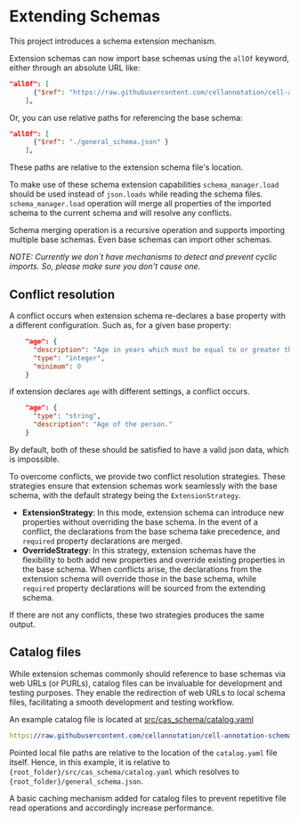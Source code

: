 # Extending Schemas

This project introduces a schema extension mechanism. 

Extension schemas can now import base schemas using the `allOf` keyword, either through an absolute URL like:

```json
"allOf": [
      {"$ref": "https://raw.githubusercontent.com/cellannotation/cell-annotation-schema/main/general_schema.json" }
    ],
```
Or, you can use relative paths for referencing the base schema:
```json
"allOf": [
      {"$ref": "./general_schema.json" }
    ],
```
These paths are relative to the extension schema file's location.

To make use of these schema extension capabilities `schema_manager.load` should be used instead of `json.loads` while reading the schema files. `schema_manager.load` operation will merge all properties of the imported schema to the current schema and will resolve any conflicts.

Schema merging operation is a recursive operation and supports importing multiple base schemas. Even base schemas can import other schemas.

_NOTE: Currently we don`t have mechanisms to detect and prevent cyclic imports. So, please make sure you don't cause one._

## Conflict resolution

A conflict occurs when extension schema re-declares a base property with a different configuration. Such as, for a given base property:

```json
    "age": {
      "description": "Age in years which must be equal to or greater than zero.",
      "type": "integer",
      "minimum": 0
    }
```
if extension declares `age` with different settings, a conflict occurs.
```json
    "age": {
      "type": "string",
      "description": "Age of the person."
    }
```
By default, both of these should be satisfied to have a valid json data, which is impossible.

To overcome conflicts, we provide two conflict resolution strategies. These strategies ensure that extension schemas work seamlessly with the base schema, with the default strategy being the `ExtensionStrategy`.

- **ExtensionStrategy**: In this mode, extension schema can introduce new properties without overriding the base schema. In the event of a conflict, the declarations from the base schema take precedence, and `required` property declarations are merged.
- **OverrideStrategy**: In this strategy, extension schemas have the flexibility to both add new properties and override existing properties in the base schema. When conflicts arise, the declarations from the extension schema will override those in the base schema, while `required` property declarations will be sourced from the extending schema.

If there are not any conflicts, these two strategies produces the same output.

## Catalog files

While extension schemas commonly should reference to base schemas via web URLs (or PURLs), catalog files can be invaluable for development and testing purposes. They enable the redirection of web URLs to local schema files, facilitating a smooth development and testing workflow.

An example catalog file is located at [src/cas_schema/catalog.yaml](src/cas_schema/catalog.yaml)

```yaml
https://raw.githubusercontent.com/cellannotation/cell-annotation-schema/main/general_schema.json: ../general_schema.json
```

Pointed local file paths are relative to the location of the `catalog.yaml` file itself. Hence, in this example, it is relative to `{root_folder}/src/cas_schema/catalog.yaml` which resolves to `{root_folder}/general_schema.json`.

A basic caching mechanism added for catalog files to prevent repetitive file read operations and accordingly increase performance.
